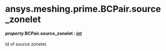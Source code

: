 # ansys.meshing.prime.BCPair.source_zonelet



#### *property* BCPair.source_zonelet *: [int](https://docs.python.org/3.11/library/functions.html#int)*

Id of source zonelet.

<!-- !! processed by numpydoc !! -->
